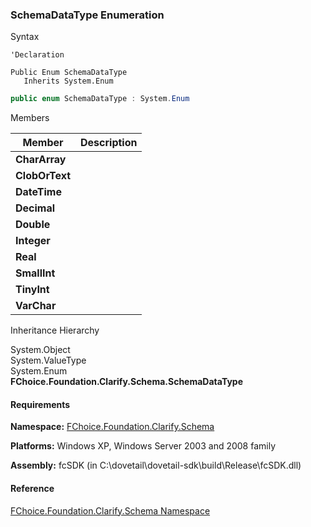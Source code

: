 ﻿### SchemaDataType Enumeration

Syntax

```vbnet
'Declaration

Public Enum SchemaDataType 
   Inherits System.Enum
```

```csharp
public enum SchemaDataType : System.Enum 
```

Members

| Member | Description |
| --- | --- |
| **CharArray** |   |
| **ClobOrText** |   |
| **DateTime** |   |
| **Decimal** |   |
| **Double** |   |
| **Integer** |   |
| **Real** |   |
| **SmallInt** |   |
| **TinyInt** |   |
| **VarChar** |   |

Inheritance Hierarchy

System.Object  
System.ValueType  
System.Enum  
**FChoice.Foundation.Clarify.Schema.SchemaDataType**  

#### Requirements

**Namespace:** [FChoice.Foundation.Clarify.Schema](fcSDK~FChoice.Foundation.Clarify.Schema_namespace.md)

**Platforms:** Windows XP, Windows Server 2003 and 2008 family

**Assembly:** fcSDK (in C:\\dovetail\\dovetail-sdk\\build\\Release\\fcSDK.dll)

#### Reference

[FChoice.Foundation.Clarify.Schema Namespace](fcSDK~FChoice.Foundation.Clarify.Schema_namespace.md)